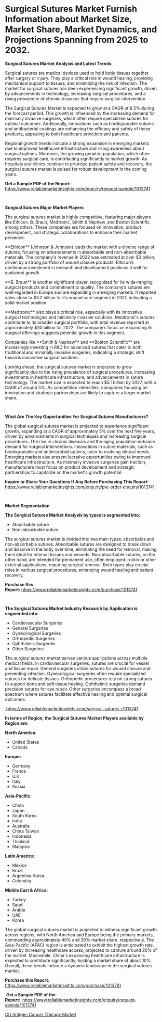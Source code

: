 <p><h1>Surgical Sutures Market Furnish Information about Market Size, Market Share, Market Dynamics, and Projections Spanning from 2025 to 2032.</h1></p><p><strong>Surgical Sutures Market Analysis and Latest Trends</strong></p>
<p><p>Surgical sutures are medical devices used to hold body tissues together after surgery or injury. They play a critical role in wound healing, providing mechanical support to tissues, and minimizing the risk of infection. The market for surgical sutures has been experiencing significant growth, driven by advancements in technology, increasing surgical procedures, and a rising prevalence of chronic diseases that require surgical intervention.</p><p>The Surgical Sutures Market is expected to grow at a CAGR of 8.5% during the forecast period. This growth is influenced by the increasing demand for minimally invasive surgeries, which often require specialized sutures for optimal outcomes. Additionally, innovations such as biodegradable sutures and antibacterial coatings are enhancing the efficacy and safety of these products, appealing to both healthcare providers and patients.</p><p>Regional growth trends indicate a strong expansion in emerging markets due to improved healthcare infrastructure and rising awareness about surgical options. Moreover, the growing geriatric population, which often requires surgical care, is contributing significantly to market growth. As hospitals and clinics continue to prioritize patient safety and recovery, the surgical sutures market is poised for robust development in the coming years.</p></p>
<p><strong>Get a Sample PDF of the Report:&nbsp;</strong> <a href="https://www.reliablemarketinsights.com/enquiry/request-sample/1013741?utm_campaign=2888&utm_medium=2&utm_source=Github&utm_content=ia&utm_term=03032025&utm_id=surgical-sutures">https://www.reliablemarketinsights.com/enquiry/request-sample/1013741</a></p>
<p>&nbsp;</p>
<p><strong>Surgical Sutures Major Market Players</strong></p>
<p><p>The surgical sutures market is highly competitive, featuring major players like Ethicon, B. Braun, Medtronic, Smith & Nephew, and Boston Scientific, among others. These companies are focused on innovation, product development, and strategic collaborations to enhance their market presence.</p><p>**Ethicon** (Johnson & Johnson) leads the market with a diverse range of sutures, focusing on advancements in absorbable and non-absorbable materials. The company's revenue in 2022 was estimated at over $3 billion, driven by a strong portfolio of wound closure products. Ethicon’s continuous investment in research and development positions it well for sustained growth.</p><p>**B. Braun** is another significant player, recognized for its wide-ranging surgical products and commitment to quality. The company’s sutures are well-regarded in Europe and are expanding in emerging markets. It reported sales close to $3.2 billion for its wound care segment in 2021, indicating a solid market position.</p><p>**Medtronic** also plays a critical role, especially with its innovative surgical technologies and minimally invasive solutions. Medtronic's sutures contribute to its broader surgical portfolio, with total revenue reported at approximately $30 billion for 2022. The company’s focus on expanding its surgical offerings suggests potential growth in this segment.</p><p>Companies like **Smith & Nephew** and **Boston Scientific** are increasingly investing in R&D for advanced sutures that cater to both traditional and minimally invasive surgeries, indicating a strategic shift towards innovative surgical solutions.</p><p>Looking ahead, the surgical sutures market is projected to grow significantly due to the rising prevalence of surgical procedures, increasing investments in healthcare infrastructure, and advancements in suture technology. The market size is expected to reach $5.1 billion by 2027, with a CAGR of around 5%. As competition intensifies, companies focusing on innovation and strategic partnerships are likely to capture a larger market share.</p></p>
<p>&nbsp;</p>
<p><strong>What Are The Key Opportunities For Surgical Sutures Manufacturers?</strong></p>
<p><p>The global surgical sutures market is projected to experience significant growth, expanding at a CAGR of approximately 5% over the next five years, driven by advancements in surgical techniques and increasing surgical procedures. The rise in chronic diseases and the aging population enhance demand for surgical interventions. Innovations in suture materials, such as biodegradable and antimicrobial options, cater to evolving clinical needs. Emerging markets also present lucrative opportunities owing to improved healthcare infrastructure. As minimally invasive surgeries gain traction, manufacturers must focus on product development and strategic partnerships to capitalize on the market's growth potential.</p></p>
<p><strong>Inquire or Share Your Questions If Any Before Purchasing This Report:</strong> <a href="https://www.reliablemarketinsights.com/enquiry/pre-order-enquiry/1013741?utm_campaign=2888&utm_medium=2&utm_source=Github&utm_content=ia&utm_term=03032025&utm_id=surgical-sutures">https://www.reliablemarketinsights.com/enquiry/pre-order-enquiry/1013741</a></p>
<p>&nbsp;</p>
<p><strong>Market Segmentation</strong></p>
<p><strong>The Surgical Sutures Market Analysis by types is segmented into:</strong></p>
<p><ul><li>Absorbable suture</li><li>Non-absorbable suture</li></ul></p>
<p><p>The surgical sutures market is divided into two main types: absorbable and non-absorbable sutures. Absorbable sutures are designed to break down and dissolve in the body over time, eliminating the need for removal, making them ideal for internal tissues and wounds. Non-absorbable sutures, on the other hand, are intended for permanent use, often employed in skin or other external applications, requiring surgical removal. Both types play crucial roles in various surgical procedures, enhancing wound healing and patient recovery.</p></p>
<p><strong>Purchase this Report:&nbsp;</strong><a href="https://www.reliablemarketinsights.com/purchase/1013741?utm_campaign=2888&utm_medium=2&utm_source=Github&utm_content=ia&utm_term=03032025&utm_id=surgical-sutures">https://www.reliablemarketinsights.com/purchase/1013741</a></p>
<p>&nbsp;</p>
<p><strong>The Surgical Sutures Market Industry Research by Application is segmented into:</strong></p>
<p><ul><li>Cardiovascular Surgeries</li><li>General Surgeries</li><li>Gynecological Surgeries</li><li>Orthopedic Surgeries</li><li>Ophthalmic Surgeries</li><li>Other Surgeries</li></ul></p>
<p><p>The surgical sutures market serves various applications across multiple medical fields. In cardiovascular surgeries, sutures are crucial for vessel and tissue repair. General surgeries utilize sutures for wound closure and preventing infection. Gynecological surgeries often require specialized sutures for delicate tissues. Orthopedic procedures rely on strong sutures to support bone and soft tissue healing. Ophthalmic surgeries demand precision sutures for eye repair. Other surgeries encompass a broad spectrum where sutures facilitate effective healing and optimal surgical outcomes.</p></p>
<p><a href="https://www.reliablemarketinsights.com/surgical-sutures-r1013741?utm_campaign=2888&utm_medium=2&utm_source=Github&utm_content=ia&utm_term=03032025&utm_id=surgical-sutures">&nbsp;https://www.reliablemarketinsights.com/surgical-sutures-r1013741</a></p>
<p><strong>In terms of Region, the Surgical Sutures Market Players available by Region are:</strong></p>
<p>
    <p> <strong> North America: </strong>
        <ul>
            <li>United States</li>
            <li>Canada</li>
        </ul>
        </p> 
    <p> <strong> Europe: </strong>
        <ul>
            <li>Germany</li>
            <li>France</li>
            <li>U.K.</li>
            <li>Italy</li>
            <li>Russia</li>
        </ul>
        </p> 
    <p> <strong> Asia-Pacific: </strong>
        <ul>
            <li>China</li>
            <li>Japan</li>
            <li>South Korea</li>
            <li>India</li>
            <li>Australia</li>
            <li>China Taiwan</li>
            <li>Indonesia</li>
            <li>Thailand</li>
            <li>Malaysia</li>
        </ul>
        </p> 
    <p> <strong> Latin America: </strong>
        <ul>
            <li>Mexico</li>
            <li>Brazil</li>
            <li>Argentina Korea</li>
            <li>Colombia</li>
        </ul>
        </p> 
    <p> <strong> Middle East & Africa: </strong>
        <ul>
            <li>Turkey</li>
            <li>Saudi</li>
            <li>Arabia</li>
            <li>UAE</li>
            <li>Korea</li>
        </ul>
    </p>
    </p>
<p><p>The global surgical sutures market is projected to witness significant growth across regions, with North America and Europe being the primary markets, commanding approximately 40% and 30% market share, respectively. The Asia-Pacific (APAC) region is anticipated to exhibit the highest growth rate, driven by increasing healthcare access, projected to capture around 20% of the market. Meanwhile, China's expanding healthcare infrastructure is expected to contribute significantly, holding a market share of about 10%. Overall, these trends indicate a dynamic landscape in the surgical sutures market.</p></p>
<p><strong>Purchase this Report: </strong><a href="https://www.reliablemarketinsights.com/purchase/1013741?utm_campaign=2888&utm_medium=2&utm_source=Github&utm_content=ia&utm_term=03032025&utm_id=surgical-sutures">https://www.reliablemarketinsights.com/purchase/1013741</a></p>
<p>&nbsp;<strong>Get a Sample PDF of the Report:&nbsp;&nbsp;</strong><a href="https://www.reliablemarketinsights.com/enquiry/request-sample/1013741?utm_campaign=2888&utm_medium=2&utm_source=Github&utm_content=ia&utm_term=03032025&utm_id=surgical-sutures">https://www.reliablemarketinsights.com/enquiry/request-sample/1013741</a></p>
<p><strong></strong></p>
<p><p><a href="https://github.com/supashcriana/Market-Research-Report-List-1/blob/main/cd-antigen-cancer-therapy-market.md?utm_campaign=2888&utm_medium=2&utm_source=Github&utm_content=ia&utm_term=03032025&utm_id=surgical-sutures">CD Antigen Cancer Therapy Market</a></p></p>